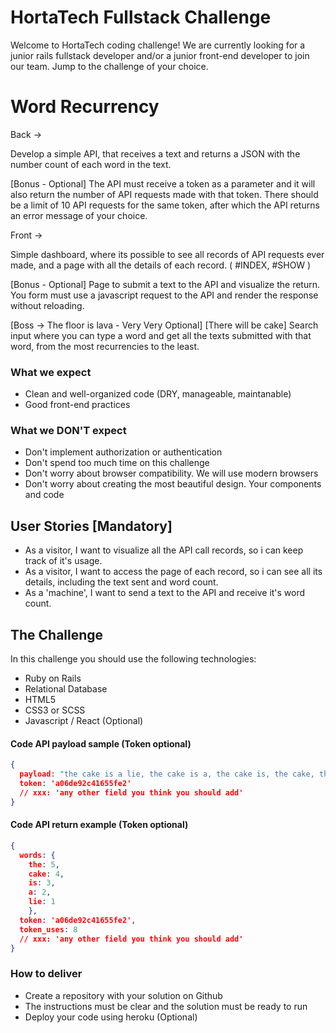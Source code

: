 # HortaTech Fullstack Challenge

Welcome to HortaTech coding challenge! We are currently looking for a junior rails fullstack developer and/or a junior front-end developer to join our team. Jump to the challenge of your choice.

# Word Recurrency

Back ->

Develop a simple API, that receives a text and returns a JSON with the number count of each word in the text.

[Bonus - Optional] The API must receive a token as a parameter and it will also return the number of API requests made with that token. There should be a limit of 10 API requests for the same token, after which the API returns an error message of your choice.

Front ->

Simple dashboard, where its possible to see all records of API requests ever made, and a page with all the details of each record.
( #INDEX, #SHOW )

[Bonus - Optional] Page to submit a text to the API and visualize the return. You form must use a javascript request to the API and render the response without reloading.

[Boss -> The floor is lava - Very Very Optional] [There will be cake] Search input where you can type a word and get all the texts submitted with that word, from the most recurrencies to the least.


### What we expect
* Clean and well-organized code (DRY, manageable, maintanable)
* Good front-end practices

### What we DON'T expect
* Don't implement authorization or authentication
* Don't spend too much time on this challenge
* Don't worry about browser compatibility. We will use modern browsers
* Don't worry about creating the most beautiful design. Your components and code

## User Stories [Mandatory]

* As a visitor, I want to visualize all the API call records, so i can keep track of it's usage.
* As a visitor, I want to access the page of each record, so i can see all its details, including the text sent and word count.
* As a 'machine', I want to send a text to the API and receive it's word count.

## The Challenge

In this challenge you should use the following technologies:
* Ruby on Rails
* Relational Database
* HTML5
* CSS3 or SCSS
* Javascript / React (Optional)


#### Code API payload sample (Token optional)

```JSON
{
  payload: "the cake is a lie, the cake is a, the cake is, the cake, the",
  token: 'a06de92c41655fe2'
  // xxx: 'any other field you think you should add'
}
```

#### Code API return example (Token optional)

```JSON
{
  words: {
    the: 5,
    cake: 4,
    is: 3,
    a: 2,
    lie: 1
    },
  token: 'a06de92c41655fe2',
  token_uses: 8
  // xxx: 'any other field you think you should add'
}
```

### How to deliver

* Create a repository with your solution on Github
* The instructions must be clear and the solution must be ready to run
* Deploy your code using heroku (Optional)
